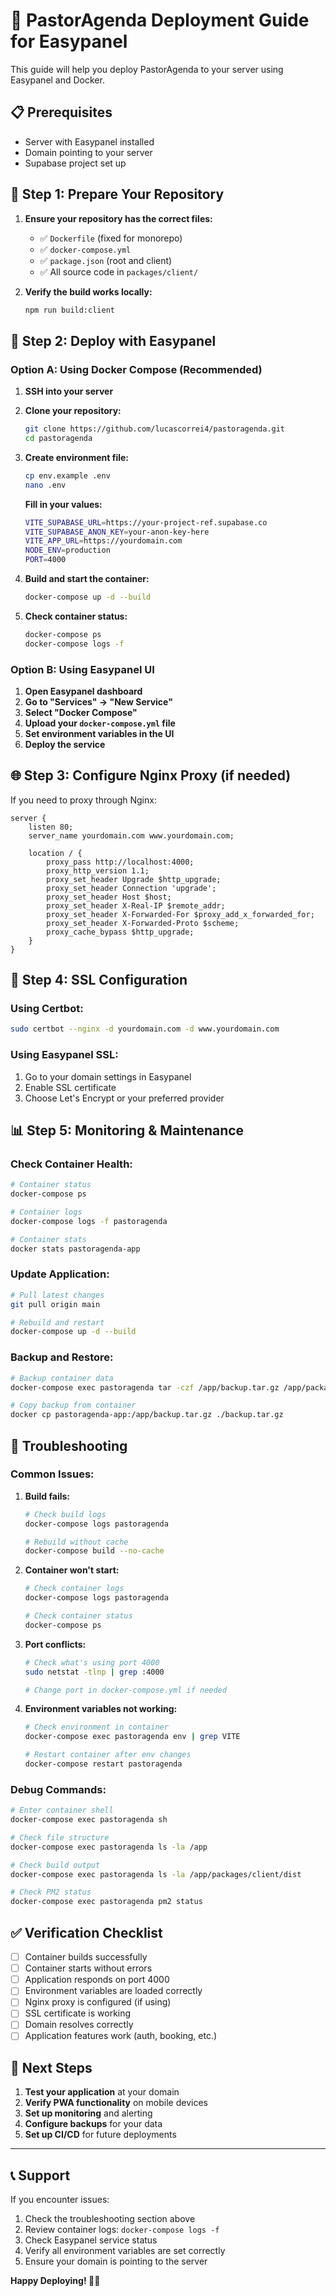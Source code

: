 # 🚀 **PastorAgenda Deployment Guide for Easypanel**

This guide will help you deploy PastorAgenda to your server using Easypanel and Docker.

## 📋 **Prerequisites**

- Server with Easypanel installed
- Domain pointing to your server
- Supabase project set up

## 🔧 **Step 1: Prepare Your Repository**

1. **Ensure your repository has the correct files:**
   - ✅ `Dockerfile` (fixed for monorepo)
   - ✅ `docker-compose.yml`
   - ✅ `package.json` (root and client)
   - ✅ All source code in `packages/client/`

2. **Verify the build works locally:**
   ```bash
   npm run build:client
   ```

## 🐳 **Step 2: Deploy with Easypanel**

### **Option A: Using Docker Compose (Recommended)**

1. **SSH into your server**
2. **Clone your repository:**
   ```bash
   git clone https://github.com/lucascorrei4/pastoragenda.git
   cd pastoragenda
   ```

3. **Create environment file:**
   ```bash
   cp env.example .env
   nano .env
   ```
   
   **Fill in your values:**
   ```bash
   VITE_SUPABASE_URL=https://your-project-ref.supabase.co
   VITE_SUPABASE_ANON_KEY=your-anon-key-here
   VITE_APP_URL=https://yourdomain.com
   NODE_ENV=production
   PORT=4000
   ```

4. **Build and start the container:**
   ```bash
   docker-compose up -d --build
   ```

5. **Check container status:**
   ```bash
   docker-compose ps
   docker-compose logs -f
   ```

### **Option B: Using Easypanel UI**

1. **Open Easypanel dashboard**
2. **Go to "Services" → "New Service"**
3. **Select "Docker Compose"**
4. **Upload your `docker-compose.yml` file**
5. **Set environment variables in the UI**
6. **Deploy the service**

## 🌐 **Step 3: Configure Nginx Proxy (if needed)**

If you need to proxy through Nginx:

```nginx
server {
    listen 80;
    server_name yourdomain.com www.yourdomain.com;
    
    location / {
        proxy_pass http://localhost:4000;
        proxy_http_version 1.1;
        proxy_set_header Upgrade $http_upgrade;
        proxy_set_header Connection 'upgrade';
        proxy_set_header Host $host;
        proxy_set_header X-Real-IP $remote_addr;
        proxy_set_header X-Forwarded-For $proxy_add_x_forwarded_for;
        proxy_set_header X-Forwarded-Proto $scheme;
        proxy_cache_bypass $http_upgrade;
    }
}
```

## 🔐 **Step 4: SSL Configuration**

### **Using Certbot:**
```bash
sudo certbot --nginx -d yourdomain.com -d www.yourdomain.com
```

### **Using Easypanel SSL:**
1. Go to your domain settings in Easypanel
2. Enable SSL certificate
3. Choose Let's Encrypt or your preferred provider

## 📊 **Step 5: Monitoring & Maintenance**

### **Check Container Health:**
```bash
# Container status
docker-compose ps

# Container logs
docker-compose logs -f pastoragenda

# Container stats
docker stats pastoragenda-app
```

### **Update Application:**
```bash
# Pull latest changes
git pull origin main

# Rebuild and restart
docker-compose up -d --build
```

### **Backup and Restore:**
```bash
# Backup container data
docker-compose exec pastoragenda tar -czf /app/backup.tar.gz /app/packages/client/dist

# Copy backup from container
docker cp pastoragenda-app:/app/backup.tar.gz ./backup.tar.gz
```

## 🚨 **Troubleshooting**

### **Common Issues:**

1. **Build fails:**
   ```bash
   # Check build logs
   docker-compose logs pastoragenda
   
   # Rebuild without cache
   docker-compose build --no-cache
   ```

2. **Container won't start:**
   ```bash
   # Check container logs
   docker-compose logs pastoragenda
   
   # Check container status
   docker-compose ps
   ```

3. **Port conflicts:**
   ```bash
   # Check what's using port 4000
   sudo netstat -tlnp | grep :4000
   
   # Change port in docker-compose.yml if needed
   ```

4. **Environment variables not working:**
   ```bash
   # Check environment in container
   docker-compose exec pastoragenda env | grep VITE
   
   # Restart container after env changes
   docker-compose restart pastoragenda
   ```

### **Debug Commands:**
```bash
# Enter container shell
docker-compose exec pastoragenda sh

# Check file structure
docker-compose exec pastoragenda ls -la /app

# Check build output
docker-compose exec pastoragenda ls -la /app/packages/client/dist

# Check PM2 status
docker-compose exec pastoragenda pm2 status
```

## ✅ **Verification Checklist**

- [ ] Container builds successfully
- [ ] Container starts without errors
- [ ] Application responds on port 4000
- [ ] Environment variables are loaded correctly
- [ ] Nginx proxy is configured (if using)
- [ ] SSL certificate is working
- [ ] Domain resolves correctly
- [ ] Application features work (auth, booking, etc.)

## 🎯 **Next Steps**

1. **Test your application** at your domain
2. **Verify PWA functionality** on mobile devices
3. **Set up monitoring** and alerting
4. **Configure backups** for your data
5. **Set up CI/CD** for future deployments

---

## 📞 **Support**

If you encounter issues:
1. Check the troubleshooting section above
2. Review container logs: `docker-compose logs -f`
3. Check Easypanel service status
4. Verify all environment variables are set correctly
5. Ensure your domain is pointing to the server

**Happy Deploying! 🚀✨**
